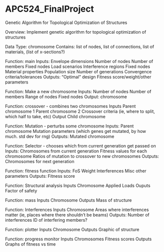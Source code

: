 # APC524_FinalProject
Genetic Algorithm for Topological Optimization of Structures

Overview: Implement genetic algorithm for topological optimization of structures


Data Type: chromosome
    Contains: list of nodes, list of connections, list of materials, (list of x-sections?)

Function: main
    Inputs:
        Envelope dimensions
        Number of nodes
        Number of members
        Fixed nodes
        Load scenarios
        Interference regions
        Fixed nodes
        Material properties
        Population size
        Number of generations
        Convergence criteria/tolerances
    Outputs:
        “Optimal” design
        Fitness score/weight/other parameters

Function: Make a new chromosome
    Inputs:
        Number of nodes
        Number of members
        Range of nodes
        Fixed nodes
    Output:
        chromosome

Function: crossover - combines two chromosomes
    Inputs
        Parent chromosome 1
        Parent chromosome 2
        Crossover criteria (ie, where to split, which half to take, etc)
    Output
        Child chromosome
    
Function: Mutation - perturbs some chromosome
    Inputs:
        Parent chromosome
        Mutation parameters (which genes get mutated, by how much. std dev for rng)
    Outputs:
        Mutated chromosome

Function: Selector - chooses which from current generation get passed on
    Inputs:
        Chromosomes from current generation
        Fitness values for each chromosome
        Ratios of mutation to crossover to new chromosomes
    Outputs:
        Chromosomes for next generation

Function: fitness function
    Inputs:
        FoS
        Weight
        Interferences
        Misc other parameters
    Outputs:
        Fitness score

Function: Structural analysis 
    Inputs
        Chromosome
        Applied Loads
    Ouputs
        Factor of safety

Function: mass
    Inputs
        Chromosome
    Outputs
        Mass of structure

Function: Interferences
    Inputs
        Chromosome
        Areas where interferences matter (ie, places where there shouldn’t be beams)
    Outputs:
        Number of interferences
        ID of interfering members?

Function: plotter
    Inputs
        Chromosome
    Outputs
        Graphic of structure

Function: progress monitor
    Inputs
        Chromosomes
        Fitness scores
    Outputs
        Graphs of fitness vs time


